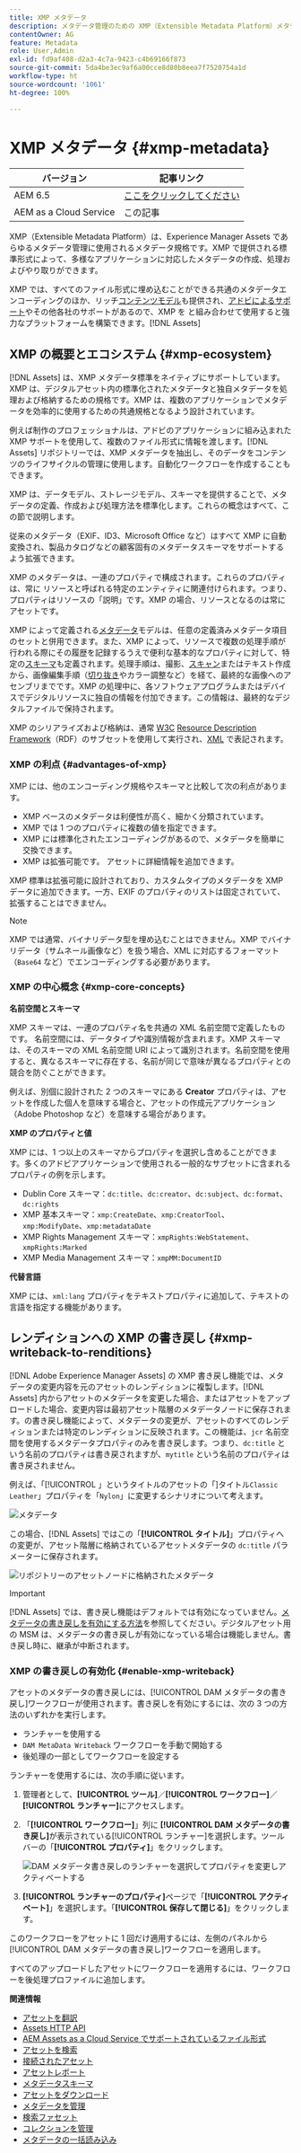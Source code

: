 ```yaml
---
title: XMP メタデータ
description: メタデータ管理のための XMP（Extensible Metadata Platform）メタデータ規格について説明します。メタデータの作成、処理、交換のための標準化された形式として Experience Manager で使用されます。
contentOwner: AG
feature: Metadata
role: User,Admin
exl-id: fd9af408-d2a3-4c7a-9423-c4b69166f873
source-git-commit: 5da4be3ec9af6a00cce8d80b8eea7f7520754a1d
workflow-type: ht
source-wordcount: '1061'
ht-degree: 100%

---
```


# XMP メタデータ {#xmp-metadata}

| バージョン | 記事リンク |
| -------- | ---------------------------- |
| AEM 6.5 | [ここをクリックしてください](https://experienceleague.adobe.com/docs/experience-manager-65/assets/administer/xmp-writeback.html?lang=ja) |
| AEM as a Cloud Service | この記事 |

XMP（Extensible Metadata Platform）は、Experience Manager Assets であらゆるメタデータ管理に使用されるメタデータ規格です。XMP で提供される標準形式によって、多様なアプリケーションに対応したメタデータの作成、処理およびやり取りができます。

XMP では、すべてのファイル形式に埋め込むことができる共通のメタデータエンコーディングのほか、リッチ[コンテンツモデル](#xmp-core-concepts)も提供され、[アドビによるサポート](#advantages-of-xmp)やその他各社のサポートがあるので、XMP を と組み合わせて使用すると強力なプラットフォームを構築できます。[!DNL Assets]

## XMP の概要とエコシステム {#xmp-ecosystem}

[!DNL Assets] は、XMP メタデータ標準をネイティブにサポートしています。XMP は、デジタルアセット内の標準化されたメタデータと独自メタデータを処理および格納するための規格です。XMP は、複数のアプリケーションでメタデータを効率的に使用するための共通規格となるよう設計されています。

例えば制作のプロフェッショナルは、アドビのアプリケーションに組み込まれた XMP サポートを使用して、複数のファイル形式に情報を渡します。[!DNL Assets] リポジトリーでは、XMP メタデータを抽出し、そのデータをコンテンツのライフサイクルの管理に使用します。自動化ワークフローを作成することもできます。

XMP は、データモデル、ストレージモデル、スキーマを提供することで、メタデータの定義、作成および処理方法を標準化します。これらの概念はすべて、この節で説明します。

従来のメタデータ（EXIF、ID3、Microsoft Office など）はすべて XMP に自動変換され、製品カタログなどの顧客固有のメタデータスキーマをサポートするよう拡張できます。

XMP のメタデータは、一連のプロパティで構成されます。これらのプロパティは、常に
リソースと呼ばれる特定のエンティティに関連付けられます。つまり、プロパティはリソースの「説明」です。XMP の場合、リソースとなるのは常にアセットです。

XMP によって定義される[メタデータ](https://en.wikipedia.org/wiki/Metadata)モデルは、任意の定義済みメタデータ項目のセットと併用できます。また、XMP によって、リソースで複数の処理手順が行われる際にその履歴を記録するうえで便利な基本的なプロパティに対して、特定の[スキーマ](https://en.wikipedia.org/wiki/XML_schema)も定義されます。処理手順は、撮影、[スキャン](https://en.wikipedia.org/wiki/Image_scanner)またはテキスト作成から、画像編集手順（[切り抜き](https://en.wikipedia.org/wiki/Cropping_%28image%29)やカラー調整など）を経て、最終的な画像へのアセンブリまでです。XMP の処理中に、各ソフトウェアプログラムまたはデバイスでデジタルリソースに独自の情報を付加できます。この情報は、最終的なデジタルファイルで保持されます。

XMP のシリアライズおよび格納は、通常 [W3C](https://ja.wikipedia.org/wiki/World_Wide_Web_Consortium) [Resource Description Framework](https://ja.wikipedia.org/wiki/Resource_Description_Framework)（RDF）のサブセットを使用して実行され、[XML](https://ja.wikipedia.org/wiki/XML) で表記されます。

### XMP の利点 {#advantages-of-xmp}

XMP には、他のエンコーディング規格やスキーマと比較して次の利点があります。

* XMP ベースのメタデータは利便性が高く、細かく分類されています。
* XMP では 1 つのプロパティに複数の値を指定できます。
* XMP には標準化されたエンコーディングがあるので、メタデータを簡単に交換できます。
* XMP は拡張可能です。 アセットに詳細情報を追加できます。

XMP 標準は拡張可能に設計されており、カスタムタイプのメタデータを XMP データに追加できます。一方、EXIF のプロパティのリストは固定されていて、拡張することはできません。

>[!NOTE]
>
>XMP では通常、バイナリデータ型を埋め込むことはできません。XMP でバイナリデータ（サムネール画像など）を扱う場合、XML に対応するフォーマット（`Base64` など）でエンコーディングする必要があります。

### XMP の中心概念 {#xmp-core-concepts}

**名前空間とスキーマ**

XMP スキーマは、一連のプロパティ名を共通の XML 名前空間で定義したものです。
名前空間には、データタイプや識別情報が含まれます。XMP スキーマは、そのスキーマの XML 名前空間 URI によって識別されます。名前空間を使用すると、異なるスキーマに存在する、名前が同じで意味が異なるプロパティとの競合を防ぐことができます。

例えば、別個に設計された 2 つのスキーマにある **Creator** プロパティは、アセットを作成した個人を意味する場合と、アセットの作成元アプリケーション（Adobe Photoshop など）を意味する場合があります。

**XMP のプロパティと値**

XMP には、1 つ以上のスキーマからプロパティを選択し含めることができます。多くのアドビアプリケーションで使用される一般的なサブセットに含まれるプロパティの例を示します。

* Dublin Core スキーマ：`dc:title`、`dc:creator`、`dc:subject`、`dc:format`、`dc:rights`
* XMP 基本スキーマ：`xmp:CreateDate`、`xmp:CreatorTool`、`xmp:ModifyDate`、`xmp:metadataDate`
* XMP Rights Management スキーマ：`xmpRights:WebStatement`、`xmpRights:Marked`
* XMP Media Management スキーマ：`xmpMM:DocumentID`

**代替言語**

XMP には、`xml:lang` プロパティをテキストプロパティに追加して、テキストの言語を指定する機能があります。

## レンディションへの XMP の書き戻し {#xmp-writeback-to-renditions}

[!DNL Adobe Experience Manager Assets] の XMP 書き戻し機能では、メタデータの変更内容を元のアセットのレンディションに複製します。[!DNL Assets] 内からアセットのメタデータを変更した場合、またはアセットをアップロードした場合、変更内容は最初アセット階層のメタデータノードに保存されます。の書き戻し機能によって、メタデータの変更が、アセットのすべてのレンディションまたは特定のレンディションに反映されます。この機能は、`jcr` 名前空間を使用するメタデータプロパティのみを書き戻します。つまり、`dc:title` という名前のプロパティは書き戻されますが、`mytitle` という名前のプロパティは書き戻されません。

例えば、「[!UICONTROL 」というタイトルのアセットの「]タイトル`Classic Leather`」プロパティを「`Nylon`」に変更するシナリオについて考えます。

![メタデータ](assets/metadata.png)

この場合、[!DNL Assets] ではこの「**[!UICONTROL タイトル]**」プロパティへの変更が、アセット階層に格納されているアセットメタデータの `dc:title` パラメーターに保存されます。

![リポジトリーのアセットノードに格納されたメタデータ](assets/metadata_stored.png)

>[!IMPORTANT]
>
>[!DNL Assets] では、書き戻し機能はデフォルトでは有効になっていません。[メタデータの書き戻しを有効にする方法](#enable-xmp-writeback)を参照してください。デジタルアセット用の MSM は、メタデータの書き戻しが有効になっている場合は機能しません。書き戻し時に、継承が中断されます。

### XMP の書き戻しの有効化 {#enable-xmp-writeback}

アセットのメタデータの書き戻しには、[!UICONTROL DAM メタデータの書き戻し]ワークフローが使用されます。書き戻しを有効にするには、次の 3 つの方法のいずれかを実行します。

* ランチャーを使用する
* `DAM MetaData Writeback` ワークフローを手動で開始する
* 後処理の一部としてワークフローを設定する

ランチャーを使用するには、次の手順に従います。

1. 管理者として、**[!UICONTROL ツール]**／**[!UICONTROL ワークフロー]**／**[!UICONTROL ランチャー]**&#x200B;にアクセスします。
1. 「**[!UICONTROL ワークフロー]**」列に **[!UICONTROL DAM メタデータの書き戻し]**&#x200B;が表示されている[!UICONTROL ランチャー]を選択します。ツールバーの「**[!UICONTROL プロパティ]**」をクリックします。

   ![DAM メタデータ書き戻しのランチャーを選択してプロパティを変更しアクティベートする](assets/launcher-properties-metadata-writeback1.png)

1. **[!UICONTROL ランチャーのプロパティ]**&#x200B;ページで「**[!UICONTROL アクティベート]**」を選択します。「**[!UICONTROL 保存して閉じる]**」をクリックします。

このワークフローをアセットに 1 回だけ適用するには、左側のパネルから [!UICONTROL DAM メタデータの書き戻し]ワークフローを適用します。

すべてのアップロードしたアセットにワークフローを適用するには、ワークフローを後処理プロファイルに追加します。

<!-- Commenting for now. Need to document how to enable metadata writeback. See CQDOC-17254.

### Enable XMP writeback {#enable-xmp-writeback}

To enable the metadata changes to be propagated to the renditions of the asset when uploading it, modify the **[!UICONTROL Adobe CQ DAM Rendition Maker]** configuration in Configuration Manager.

1. To open Configuration Manager, access `https://[aem_server]:[port]/system/console/configMgr`.
1. Open the **[!UICONTROL Adobe CQ DAM Rendition Maker]** configuration.
1. Select the **[!UICONTROL Propagate XMP]** option, and then save the changes.

### Enable XMP write-back for specific renditions {#enable-xmp-writeback-for-specific-renditions}

To let the XMP write-back feature propagate metadata changes to select renditions, specify these renditions to the [!UICONTROL XMP Writeback Process] workflow step of DAM Metadata WriteBack workflow. By default, this step is configured with the original rendition.

For the XMP write-back feature to propagate metadata to the rendition thumbnails 140.100.png and 319.319.png, perform these steps.

1. Tap/click the Experience Manager logo, and then navigate to **[!UICONTROL Tools]** &gt; **[!UICONTROL Workflow]** &gt; **[!UICONTROL Models]**.
1. From the Models page, open the **[!UICONTROL DAM Metadata Writeback]** workflow model.
1. In the **[!UICONTROL DAM Metadata Writeback]** properties page, open the **[!UICONTROL XMP Writeback Process]** step.
1. In the **[!UICONTROL Step Properties]** dialog box, tap/click the **[!UICONTROL Process]** tab.
1. In the **[!UICONTROL Arguments]** box, add `rendition:cq5dam.thumbnail.140.100.png,rendition:cq5dam.thumbnail.319.319.png`, and then tap/click **[!UICONTROL OK]**.

   ![step_properties](assets/step_properties.png)

1. Save the changes.
1. To regenerate the Pyramid TIFF (PTIFF) renditions for Dynamic Media images with the new attributes, add the **[!UICONTROL Dynamic Media Process Image Assets]** step to the DAM Metadata write-back workflow. PTIFF renditions are only created and stored locally in a Dynamic Media Hybrid implementation.

1. Save the workflow.

The metadata changes are propagated to the renditions renditions thumbnail.140.100.png and thumbnail.319.319.png of the asset, and not the others.
-->

**関連情報**

* [アセットを翻訳](translate-assets.md)
* [Assets HTTP API](mac-api-assets.md)
* [AEM Assets as a Cloud Service でサポートされているファイル形式](file-format-support.md)
* [アセットを検索](search-assets.md)
* [接続されたアセット](use-assets-across-connected-assets-instances.md)
* [アセットレポート](asset-reports.md)
* [メタデータスキーマ](metadata-schemas.md)
* [アセットをダウンロード](download-assets-from-aem.md)
* [メタデータを管理](manage-metadata.md)
* [検索ファセット](search-facets.md)
* [コレクションを管理](manage-collections.md)
* [メタデータの一括読み込み](metadata-import-export.md)
